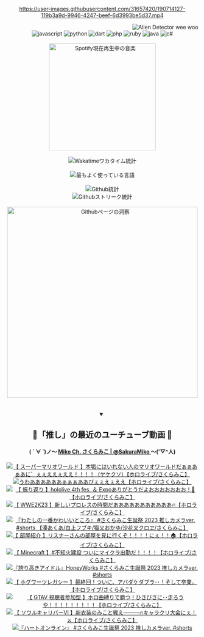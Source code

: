 <!-- START: HERO IMAGE GIF ////////// ////////// ////////// -->
<!-- <img src="@/../assets/img/gaming/ghost-of-tsushima.gif" width="100%"  alt="nellyXinwei's Hero Gif Image"/> -->
<!-- END: HERO IMAGE GIF ////////// ////////// ////////// -->

<div align="center" >  
  
<!-- START:ワンピース 第1015話「ルフィはRED ROCを使う」 -->
<https://user-images.githubusercontent.com/31657420/190714127-119b3a9d-9946-4247-beef-6d3993be5d37.mp4>
<!-- END:ワンピース 第1015話「ルフィはRED ROCを使う」 -->

<!-- START:VISITOR COUNTER -->
<div width="100%" align="right">

<img src="https://komarev.com/ghpvc/?username=nellyXinwei&label=🛸&color=grey&style=for-the-badge&labelcolor=ffffff" alt="Alien Detector wee woo"/>

</div>
<!-- END:VISITOR COUNTER -->

<!-- START: PROGRAMMING LANGUAGES -->
<!-- 色彩 Color Scheme:
#961E3A, #8A0D42, #5A0640, #4F265E, #2B355A, #3E759B, #CC4246,
#BB2649, #AD1052, #700750, #633075, #364270, #4E92C2, #FF5357
Sauce: https://www.webcreatorbox.com/inspiration/pantone-2023
-->

<img src="https://img.shields.io/badge/javascript%20-%23BB2649.svg?&style=for-the-badge&logo=javascript&logoColor=white&labelColor=961E3A" alt="javascript"/>
<img src="https://img.shields.io/badge/python%20-%23AD1052.svg?&style=for-the-badge&logo=python&logoColor=white&labelColor=8A0D42" alt="python" />
<img src="https://img.shields.io/badge/dart%20-%23700750.svg?&style=for-the-badge&logo=dart&logoColor=white&labelColor=5A0640" alt="dart"/>
<img src="https://img.shields.io/badge/php%20-%23633075.svg?&style=for-the-badge&logo=php&logoColor=white&labelColor=4F265E" alt="php"/>
<img src="https://img.shields.io/badge/ruby%20-%23364270.svg?&style=for-the-badge&logo=ruby&logoColor=white&labelColor=2B355A" alt="ruby"/>
<img src="https://img.shields.io/badge/java%20-%234E92C2.svg?&style=for-the-badge&logo=openjdk&logoColor=white&labelColor=3E759B" alt="java"/>
<img src="https://img.shields.io/badge/c%23-%23FF5357.svg?style=for-the-badge&logo=c-sharp&logoColor=white&labelColor=CC4246" alt="c#"/>  
<!-- END: PROGRAMMING LANGUAGES -->

<br>
<br>

<!-- START: MUSIC STATUS -->
  <!-- <a href="https://newojima-gsrs-20220114.vercel.app/api/now-playing?open">
    <img src="https://newojima-gsrs-20220114.vercel.app/api/now-playing" alt="Spotify現在再生中の音楽">
  </a> -->
  <img src="https://newojima-grss-20230114.vercel.app/api/spotify?border_color=transparent" alt="Spotify現在再生中の音楽" width="280px">
<!-- END: MUSIC STATUS -->

<br>
<br>

<!-- START: GITHUB STATUS -->
<!-- 色彩 Color Scheme:  #BB2649, #AD1052, #700750, #633075 -->
<img align="center" src="https://newojima-grs-20230109.vercel.app/api/wakatime?username=newojima&layout=compact&langs_count=10&locale=ja&hide_title=false&title_color=fff&hide_border=true&text_color=fff&bg_color=BB2649,BB2649,633075,633075&hide=other,css,html,bash,xml,git%20config,makefile,properties,yaml,markdown,text,json,jsx" alt="Wakatimeワカタイム統計"/>

<br>
<br>

<!-- 色彩 Color Scheme:  #633075, #364270, #4E92C2 -->
  <img align="center" src="https://newojima-grs-20230109.vercel.app/api/top-langs?username=newojima&layout=compact&text_color=fff&icon_color=fff&hide_border=true&&locale=ja&hide_title=false&title_color=fff&include_all_commits=true&card_width=445&langs_count=11&hide=c%23,powershell,shaderlab,hlsl,makefile,jupyter%20notebook,python,html,css,shell,batchfile,less,liquid,hack,scss&bg_color=4F265E,633075,4E92C2" alt="最もよく使っている言語"/>

<br>
<br>

<!-- 色彩 Color Scheme:  #4E92C2, #FF5357 -->
  <img align="center" src="https://newojima-grs-20230109.vercel.app/api?username=newojima&show_icons=true&&locale=ja&title_color=fff&text_color=fff&icon_color=fff&hide_border=true&hide_title=false&count_private=true&include_all_commits=true&card_width=495&disable_animations=true&bg_color=4E92C2,4E92C2,FF5357" alt="Github統計"/>

<br>

<img align="center" src="https://streak-stats.demolab.com?user=newojima&theme=dark&hide_border=true&locale=ja&ring=BB2649&stroke=222222&background=151515&sideLabels=BB2649&currStreakLabel=ffffff&border=BB2649&fire=FF5357&currStreakNum=ffffff&sideNums=FF5357&dates=ffffff" alt="Githubストリーク統計"/>

<br>
<br>

  <img align="center" width="500px" src="@/../assets/img/page-insights.svg" alt="Githubページの洞察"/>
  
</div>
<!-- END: GITHUB STATUS -->

<br>
<br>

<div align="center">
<details open>
  <summary>

  </summary>

  <h2 align="center">🌸「推し」の最近のユーチューブ動画 🌸</h2>
  <h4>
  ( ´ ∀ `)ノ～ 
  <a href="https://www.youtube.com/@SakuraMiko">Miko Ch. さくらみこ | @SakuraMiko
  </a>
   ～('▽^人)
  </h4>

  <!-- BEGIN YOUTUBE-CARDS -->
<a href="https://www.youtube.com/watch?v=4R3HwVvRNLo"><img src="https://ytcards.demolab.com/?id=4R3HwVvRNLo&title=%E3%80%90+%E3%82%B9%E3%83%BC%E3%83%91%E3%83%BC%E3%83%9E%E3%83%AA%E3%82%AA%E3%83%AF%E3%83%BC%E3%83%AB%E3%83%89+%E3%80%91%E6%9C%AC%E5%9E%A2%E3%81%AB%E3%81%AF%E3%81%84%E3%82%8C%E3%81%AA%E3%81%84%E4%BA%BA%E3%81%AE%E3%83%9E%E3%83%AA%E3%82%AA%E3%83%AF%E3%83%BC%E3%83%AB%E3%83%89%E3%81%A0%E3%81%81%E3%81%81%E3%81%82%E3%81%81%E3%81%82%E3%81%AB%E3%82%9B%E3%81%87%E3%81%87%E3%81%88%E3%81%88%E3%81%87%E3%81%88%E3%81%88%EF%BC%81%EF%BC%81%EF%BC%81%EF%BC%81%EF%BC%88%E3%83%A4%E3%82%B1%E3%82%AF%E3%82%BD%EF%BC%89%E3%80%90%E3%83%9B%E3%83%AD%E3%83%A9%E3%82%A4%E3%83%96%2F%E3%81%95%E3%81%8F%E3%82%89%E3%81%BF%E3%81%93%E3%80%91&lang=ja&timestamp=1679412133&background_color=%230d1117&title_color=%23ffffff&stats_color=%23dedede&width=187&duration=13454" alt="【 スーパーマリオワールド 】本垢にはいれない人のマリオワールドだぁぁあぁあに゛ぇぇええぇええ！！！！（ヤケクソ）【ホロライブ/さくらみこ】" title="【 スーパーマリオワールド 】本垢にはいれない人のマリオワールドだぁぁあぁあに゛ぇぇええぇええ！！！！（ヤケクソ）【ホロライブ/さくらみこ】"></a>
<a href="https://www.youtube.com/watch?v=y_ghMmuhvpI"><img src="https://ytcards.demolab.com/?id=y_ghMmuhvpI&title=%E3%81%86%E3%82%8F%E3%81%82%E3%81%82%E3%81%82%E3%81%82%E3%81%82%E3%81%82%E3%81%81%E3%81%81%E3%81%81%E3%81%82%E3%81%82%E3%81%B3%E3%81%87%E3%81%87%E3%81%88%E3%81%87%E3%81%88%E3%81%88%E3%80%90%E3%83%9B%E3%83%AD%E3%83%A9%E3%82%A4%E3%83%96%2F%E3%81%95%E3%81%8F%E3%82%89%E3%81%BF%E3%81%93%E3%80%91&lang=ja&timestamp=1679316370&background_color=%230d1117&title_color=%23ffffff&stats_color=%23dedede&width=187&duration=2065" alt="うわああああああぁぁぁああびぇぇえぇええ【ホロライブ/さくらみこ】" title="うわああああああぁぁぁああびぇぇえぇええ【ホロライブ/さくらみこ】"></a>
<a href="https://www.youtube.com/watch?v=MgP4rNeSq8w"><img src="https://ytcards.demolab.com/?id=MgP4rNeSq8w&title=%E3%80%90+%E6%8C%AF%E3%82%8A%E8%BF%94%E3%82%8A+%E3%80%91hololive+4th+fes.+%EF%BC%86+Expo%E3%81%82%E3%82%8A%E3%81%8C%E3%81%A8%E3%81%86%E3%81%A0%E3%82%88%E3%81%8A%E3%81%8A%E3%81%8A%E3%81%8A%E3%81%8A%E3%81%8A%E3%81%8A%EF%BC%81%F0%9F%8C%B8%E3%80%90%E3%83%9B%E3%83%AD%E3%83%A9%E3%82%A4%E3%83%96%2F%E3%81%95%E3%81%8F%E3%82%89%E3%81%BF%E3%81%93%E3%80%91&lang=ja&timestamp=1679242712&background_color=%230d1117&title_color=%23ffffff&stats_color=%23dedede&width=187&duration=10116" alt="【 振り返り 】hololive 4th fes. ＆ Expoありがとうだよおおおおおおお！🌸【ホロライブ/さくらみこ】" title="【 振り返り 】hololive 4th fes. ＆ Expoありがとうだよおおおおおおお！🌸【ホロライブ/さくらみこ】"></a>
<a href="https://www.youtube.com/watch?v=7fIFY2BWepY"><img src="https://ytcards.demolab.com/?id=7fIFY2BWepY&title=%E3%80%90+WWE2K23+%E3%80%91%E6%96%B0%E3%81%97%E3%81%84%E3%83%97%E3%83%AD%E3%83%AC%E3%82%B9%E3%81%AE%E6%99%82%E9%96%93%E3%81%A0%E3%81%82%E3%81%82%E3%81%82%E3%81%82%E3%81%82%E3%81%82%E3%81%82%E3%81%82%E3%81%82%E3%81%82%E3%81%82%F0%9F%94%A5%E3%80%90%E3%83%9B%E3%83%AD%E3%83%A9%E3%82%A4%E3%83%96%2F%E3%81%95%E3%81%8F%E3%82%89%E3%81%BF%E3%81%93%E3%80%91&lang=ja&timestamp=1678808322&background_color=%230d1117&title_color=%23ffffff&stats_color=%23dedede&width=187&duration=11029" alt="【 WWE2K23 】新しいプロレスの時間だあああああああああああ🔥【ホロライブ/さくらみこ】" title="【 WWE2K23 】新しいプロレスの時間だあああああああああああ🔥【ホロライブ/さくらみこ】"></a>
<a href="https://www.youtube.com/watch?v=gDKAdOcRNSM"><img src="https://ytcards.demolab.com/?id=gDKAdOcRNSM&title=%E3%80%8E%E3%82%8F%E3%81%9F%E3%81%97%E3%81%AE%E4%B8%80%E7%95%AA%E3%81%8B%E3%82%8F%E3%81%84%E3%81%84%E3%81%A8%E3%81%93%E3%82%8D%E3%80%8F+%23%E3%81%95%E3%81%8F%E3%82%89%E3%81%BF%E3%81%93%E7%94%9F%E8%AA%95%E7%A5%AD+2023+%E6%8E%A8%E3%81%97%E3%82%AB%E3%83%A1%E3%83%A9ver.+%23shorts+%E3%80%90%E6%B9%8A%E3%81%82%E3%81%8F%E3%81%82%2F%E7%99%BD%E4%B8%8A%E3%83%95%E3%83%96%E3%82%AD%2F%E7%8C%AB%E5%8F%88%E3%81%8A%E3%81%8B%E3%82%86%2F%E6%B2%99%E8%8A%B1%E5%8F%89%E3%82%AF%E3%83%AD%E3%83%B1%2F%E3%81%95%E3%81%8F%E3%82%89%E3%81%BF%E3%81%93%E3%80%91&lang=ja&timestamp=1678788169&background_color=%230d1117&title_color=%23ffffff&stats_color=%23dedede&width=187&duration=47" alt="『わたしの一番かわいいところ』 #さくらみこ生誕祭 2023 推しカメラver. #shorts 【湊あくあ/白上フブキ/猫又おかゆ/沙花叉クロヱ/さくらみこ】" title="『わたしの一番かわいいところ』 #さくらみこ生誕祭 2023 推しカメラver. #shorts 【湊あくあ/白上フブキ/猫又おかゆ/沙花叉クロヱ/さくらみこ】"></a>
<a href="https://www.youtube.com/watch?v=ziHniXG3kUM"><img src="https://ytcards.demolab.com/?id=ziHniXG3kUM&title=%E3%80%90+%E9%83%A8%E5%B1%8B%E7%B4%B9%E4%BB%8B+%E3%80%91%E3%83%AA%E3%82%B9%E3%83%8A%E3%83%BC%E3%81%95%E3%82%93%E3%81%AE%E9%83%A8%E5%B1%8B%E3%82%92%E8%A6%8B%E3%81%AB%E8%A1%8C%E3%81%8F%E3%81%9E%EF%BC%81%EF%BC%81%EF%BC%81%EF%BC%81%E3%81%AB%E3%81%87%EF%BC%81%EF%BC%81%F0%9F%8F%A0%E3%80%90%E3%83%9B%E3%83%AD%E3%83%A9%E3%82%A4%E3%83%96%2F%E3%81%95%E3%81%8F%E3%82%89%E3%81%BF%E3%81%93%E3%80%91&lang=ja&timestamp=1678712428&background_color=%230d1117&title_color=%23ffffff&stats_color=%23dedede&width=187&duration=6653" alt="【 部屋紹介 】リスナーさんの部屋を見に行くぞ！！！！にぇ！！🏠【ホロライブ/さくらみこ】" title="【 部屋紹介 】リスナーさんの部屋を見に行くぞ！！！！にぇ！！🏠【ホロライブ/さくらみこ】"></a>
<a href="https://www.youtube.com/watch?v=vzWJ4qsQkK0"><img src="https://ytcards.demolab.com/?id=vzWJ4qsQkK0&title=%E3%80%90+Minecraft+%E3%80%91%23%E4%B8%8D%E7%9F%A5%E7%81%AB%E5%BB%BA%E8%A8%AD+%E3%81%A4%E3%81%84%E3%81%AB%E3%83%9E%E3%82%A4%E3%82%AF%E3%83%A9%E5%87%BA%E5%8B%A4%E3%81%A0%EF%BC%81%EF%BC%81%EF%BC%81%EF%BC%81%E3%80%90%E3%83%9B%E3%83%AD%E3%83%A9%E3%82%A4%E3%83%96%2F%E3%81%95%E3%81%8F%E3%82%89%E3%81%BF%E3%81%93%E3%80%91&lang=ja&timestamp=1678542952&background_color=%230d1117&title_color=%23ffffff&stats_color=%23dedede&width=187&duration=9705" alt="【 Minecraft 】#不知火建設 ついにマイクラ出勤だ！！！！【ホロライブ/さくらみこ】" title="【 Minecraft 】#不知火建設 ついにマイクラ出勤だ！！！！【ホロライブ/さくらみこ】"></a>
<a href="https://www.youtube.com/watch?v=fLrwlva0eQI"><img src="https://ytcards.demolab.com/?id=fLrwlva0eQI&title=%E3%80%8E%E8%AA%87%E3%82%8A%E9%AB%98%E3%81%8D%E3%82%A2%E3%82%A4%E3%83%89%E3%83%AB%E3%80%8FHoneyWorks+%23%E3%81%95%E3%81%8F%E3%82%89%E3%81%BF%E3%81%93%E7%94%9F%E8%AA%95%E7%A5%AD+2023+%E6%8E%A8%E3%81%97%E3%82%AB%E3%83%A1%E3%83%A9ver.+%23shorts&lang=ja&timestamp=1678359339&background_color=%230d1117&title_color=%23ffffff&stats_color=%23dedede&width=187&duration=38" alt="『誇り高きアイドル』HoneyWorks #さくらみこ生誕祭 2023 推しカメラver. #shorts" title="『誇り高きアイドル』HoneyWorks #さくらみこ生誕祭 2023 推しカメラver. #shorts"></a>
<a href="https://www.youtube.com/watch?v=JqUCZYYOnAE"><img src="https://ytcards.demolab.com/?id=JqUCZYYOnAE&title=%E3%80%90+%E3%83%9B%E3%82%B0%E3%83%AF%E3%83%BC%E3%83%84%E3%83%AC%E3%82%AC%E3%82%B7%E3%83%BC+%E3%80%91%E6%9C%80%E7%B5%82%E5%9B%9E%EF%BC%81%E3%81%A4%E3%81%84%E3%81%AB%E3%80%81%E3%82%A2%E3%83%90%E3%83%80%E3%82%B1%E3%83%80%E3%83%96%E3%83%A9%EF%BD%A5%EF%BD%A5%EF%BC%81%E3%81%9D%E3%81%97%E3%81%A6%E5%8D%92%E6%A5%AD%E3%80%82%E3%80%90%E3%83%9B%E3%83%AD%E3%83%A9%E3%82%A4%E3%83%96%2F%E3%81%95%E3%81%8F%E3%82%89%E3%81%BF%E3%81%93%E3%80%91&lang=ja&timestamp=1678297097&background_color=%230d1117&title_color=%23ffffff&stats_color=%23dedede&width=187&duration=13779" alt="【 ホグワーツレガシー 】最終回！ついに、アバダケダブラ･･！そして卒業。【ホロライブ/さくらみこ】" title="【 ホグワーツレガシー 】最終回！ついに、アバダケダブラ･･！そして卒業。【ホロライブ/さくらみこ】"></a>
<a href="https://www.youtube.com/watch?v=LGHNWRjwpJE"><img src="https://ytcards.demolab.com/?id=LGHNWRjwpJE&title=%E3%80%90+GTAV+%E8%A6%96%E8%81%B4%E8%80%85%E5%8F%82%E5%8A%A0%E5%9E%8B+%E3%80%91%E3%83%9B%E3%83%AD%E6%9B%B2%E7%B8%9B%E3%82%8A%E3%81%A7%E5%8B%9D%E3%81%A4%EF%BC%81%E3%81%B2%E3%81%95%E3%81%B3%E3%81%95%E3%81%AB%EF%BD%A5%EF%BD%A5%E8%B5%B0%E3%82%8D%E3%81%86%E3%82%84%EF%BC%81%EF%BC%81%EF%BC%81%EF%BC%81%EF%BC%81%EF%BC%81%EF%BC%81%EF%BC%81%EF%BC%81%E3%80%90%E3%83%9B%E3%83%AD%E3%83%A9%E3%82%A4%E3%83%96%2F%E3%81%95%E3%81%8F%E3%82%89%E3%81%BF%E3%81%93%E3%80%91&lang=ja&timestamp=1678283110&background_color=%230d1117&title_color=%23ffffff&stats_color=%23dedede&width=187&duration=5229" alt="【 GTAV 視聴者参加型 】ホロ曲縛りで勝つ！ひさびさに･･走ろうや！！！！！！！！！【ホロライブ/さくらみこ】" title="【 GTAV 視聴者参加型 】ホロ曲縛りで勝つ！ひさびさに･･走ろうや！！！！！！！！！【ホロライブ/さくらみこ】"></a>
<a href="https://www.youtube.com/watch?v=8sRnPOtzGSg"><img src="https://ytcards.demolab.com/?id=8sRnPOtzGSg&title=%E3%80%90+%E3%82%BD%E3%82%A6%E3%83%AB%E3%82%AD%E3%83%A3%E3%83%AA%E3%83%90%E3%83%BC%E2%85%A5++%E3%80%91%E6%96%B0%E8%A1%A3%E8%A3%85%E3%81%AE%E3%81%BF%E3%81%93%E3%81%A8%E6%88%A6%E3%81%88%E2%80%95%E2%80%95%E2%80%95%F0%9F%94%A5%E3%82%AD%E3%83%A3%E3%83%A9%E3%82%AF%E3%83%AA%E5%A4%A7%E4%BC%9A%E3%81%AB%E3%81%87%EF%BC%81%E2%9A%94%E3%80%90%E3%83%9B%E3%83%AD%E3%83%A9%E3%82%A4%E3%83%96%2F%E3%81%95%E3%81%8F%E3%82%89%E3%81%BF%E3%81%93%E3%80%91&lang=ja&timestamp=1678200097&background_color=%230d1117&title_color=%23ffffff&stats_color=%23dedede&width=187&duration=8957" alt="【 ソウルキャリバーⅥ  】新衣装のみこと戦え―――🔥キャラクリ大会にぇ！⚔【ホロライブ/さくらみこ】" title="【 ソウルキャリバーⅥ  】新衣装のみこと戦え―――🔥キャラクリ大会にぇ！⚔【ホロライブ/さくらみこ】"></a>
<a href="https://www.youtube.com/watch?v=kepxoM7zp5I"><img src="https://ytcards.demolab.com/?id=kepxoM7zp5I&title=%E3%80%8E%E3%83%8F%E3%83%BC%E3%83%88%E3%82%AA%E3%83%B3%E3%83%A9%E3%82%A4%E3%83%B3%E3%80%8F+%23%E3%81%95%E3%81%8F%E3%82%89%E3%81%BF%E3%81%93%E7%94%9F%E8%AA%95%E7%A5%AD+2023+%E6%8E%A8%E3%81%97%E3%82%AB%E3%83%A1%E3%83%A9ver.+%23shorts&lang=ja&timestamp=1678180302&background_color=%230d1117&title_color=%23ffffff&stats_color=%23dedede&width=187&duration=47" alt="『ハートオンライン』 #さくらみこ生誕祭 2023 推しカメラver. #shorts" title="『ハートオンライン』 #さくらみこ生誕祭 2023 推しカメラver. #shorts"></a>
<!-- END YOUTUBE-CARDS -->

</div>
  
</details>

